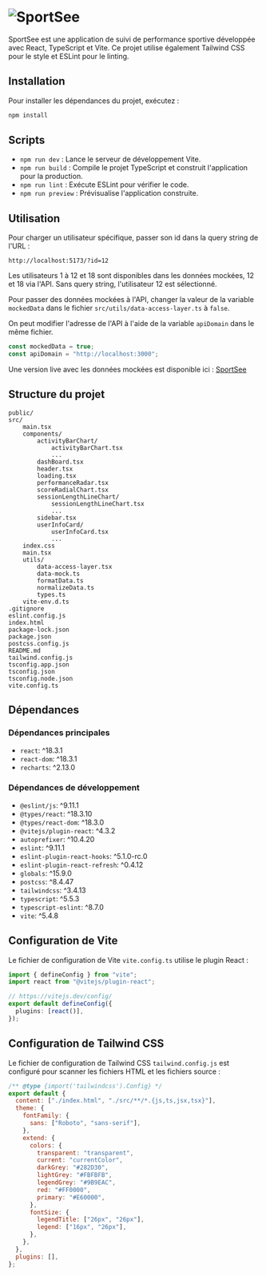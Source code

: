 # ![SportSee](https://ohminod.github.io/sportsee/logo.png)

SportSee est une application de suivi de performance sportive développée avec React, TypeScript et Vite. Ce projet utilise également Tailwind CSS pour le style et ESLint pour le linting.

## Installation

Pour installer les dépendances du projet, exécutez :

```sh
npm install
```

## Scripts

- `npm run dev` : Lance le serveur de développement Vite.
- `npm run build` : Compile le projet TypeScript et construit l'application pour la production.
- `npm run lint` : Exécute ESLint pour vérifier le code.
- `npm run preview` : Prévisualise l'application construite.

## Utilisation

Pour charger un utilisateur spécifique, passer son id dans la query string de l'URL :

```
http://localhost:5173/?id=12
```

Les utilisateurs 1 à 12 et 18 sont disponibles dans les données mockées, 12 et 18 via l'API. Sans query string, l'utilisateur 12 est sélectionné.

Pour passer des données mockées à l'API, changer la valeur de la variable `mockedData` dans le fichier `src/utils/data-access-layer.ts` à `false`.

On peut modifier l'adresse de l'API à l'aide de la variable `apiDomain` dans le même fichier.

```ts
const mockedData = true;
const apiDomain = "http://localhost:3000";
```

Une version live avec les données mockées est disponible ici : [SportSee](https://ohminod.github.io/sportsee/)

## Structure du projet

```
public/
src/
    main.tsx
    components/
        activityBarChart/
            activityBarChart.tsx
            ...
        dashBoard.tsx
        header.tsx
        loading.tsx
        performanceRadar.tsx
        scoreRadialChart.tsx
        sessionLengthLineChart/
            sessionLengthLineChart.tsx
            ...
        sidebar.tsx
        userInfoCard/
            userInfoCard.tsx
            ...
    index.css
    main.tsx
    utils/
        data-access-layer.tsx
        data-mock.ts
        formatData.ts
        normalizeData.ts
        types.ts
    vite-env.d.ts
.gitignore
eslint.config.js
index.html
package-lock.json
package.json
postcss.config.js
README.md
tailwind.config.js
tsconfig.app.json
tsconfig.json
tsconfig.node.json
vite.config.ts
```

## Dépendances

### Dépendances principales

- `react`: ^18.3.1
- `react-dom`: ^18.3.1
- `recharts`: ^2.13.0

### Dépendances de développement

- `@eslint/js`: ^9.11.1
- `@types/react`: ^18.3.10
- `@types/react-dom`: ^18.3.0
- `@vitejs/plugin-react`: ^4.3.2
- `autoprefixer`: ^10.4.20
- `eslint`: ^9.11.1
- `eslint-plugin-react-hooks`: ^5.1.0-rc.0
- `eslint-plugin-react-refresh`: ^0.4.12
- `globals`: ^15.9.0
- `postcss`: ^8.4.47
- `tailwindcss`: ^3.4.13
- `typescript`: ^5.5.3
- `typescript-eslint`: ^8.7.0
- `vite`: ^5.4.8

## Configuration de Vite

Le fichier de configuration de Vite `vite.config.ts` utilise le plugin React :

```ts
import { defineConfig } from "vite";
import react from "@vitejs/plugin-react";

// https://vitejs.dev/config/
export default defineConfig({
  plugins: [react()],
});
```

## Configuration de Tailwind CSS

Le fichier de configuration de Tailwind CSS `tailwind.config.js` est configuré pour scanner les fichiers HTML et les fichiers source :

```js
/** @type {import('tailwindcss').Config} */
export default {
  content: ["./index.html", "./src/**/*.{js,ts,jsx,tsx}"],
  theme: {
    fontFamily: {
      sans: ["Roboto", "sans-serif"],
    },
    extend: {
      colors: {
        transparent: "transparent",
        current: "currentColor",
        darkGrey: "#282D30",
        lightGrey: "#FBFBFB",
        legendGrey: "#9B9EAC",
        red: "#FF0000",
        primary: "#E60000",
      },
      fontSize: {
        legendTitle: ["26px", "26px"],
        legend: ["16px", "26px"],
      },
    },
  },
  plugins: [],
};
```
